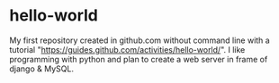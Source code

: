 hello-world
===========

My first repository created in github.com without command line with a tutorial "https://guides.github.com/activities/hello-world/".
I like programming with python and plan to create a web server in frame of django & MySQL.
